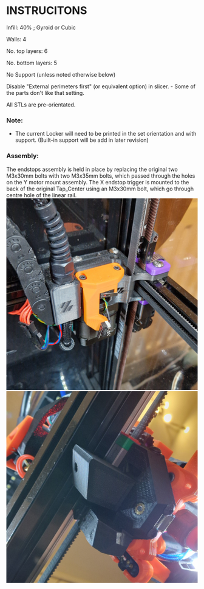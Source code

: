 # INSTRUCITONS

Infill: 40% ; Gyroid or Cubic

Walls: 4

No. top layers: 6

No. bottom layers: 5

No Support (unless noted otherwise below)

Disable "External perimeters first" (or equivalent option) in slicer. - Some of the parts don't like that setting.

All STLs are pre-orientated.

### Note:

- The current Locker will need to be printed in the set orientation and with support. (Built-in support will be add in later revision)

### Assembly:

The endstops assembly is held in place by replacing the original two M3x30mm bolts with two M3x35mm bolts, which passed through the holes on the Y motor mount assembly. The X endstop trigger is mounted to the back of the original Tap_Center using an M3x30mm bolt, which go through centre hole of the linear rail.
![20240218_221143.jpg](/images/20240218_221143.jpg)
![20240218_221143.jpg](/images/20240218_222328.jpg)
